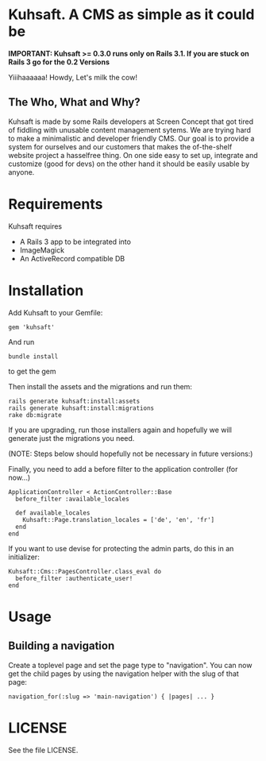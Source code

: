 # Kuhsaft. A CMS as simple as it could be

**IMPORTANT: Kuhsaft >= 0.3.0 runs only on Rails 3.1. If you are stuck on
Rails 3 go for the 0.2 Versions**

Yiiihaaaaaa! Howdy, Let's milk the cow!

## The Who, What and Why?

Kuhsaft is made by some Rails developers at Screen Concept that got tired of
fiddling with unusable content management sytems. We are trying hard to make a
minimalistic and developer friendly CMS. Our goal is to provide a system for
ourselves and our customers that makes the of-the-shelf website project a
hasselfree thing. On one side easy to set up, integrate and customize (good for
devs) on the other hand it should be easily usable by anyone.

# Requirements

Kuhsaft requires

* A Rails 3 app to be integrated into
* ImageMagick
* An ActiveRecord compatible DB

# Installation

Add Kuhsaft to your Gemfile:

    gem 'kuhsaft'

And run

    bundle install

to get the gem

Then install the assets and the migrations and run them:

    rails generate kuhsaft:install:assets
    rails generate kuhsaft:install:migrations
    rake db:migrate
    
If you are upgrading, run those installers again and hopefully we will generate just the migrations you need.

(NOTE: Steps below should hopefully not be necessary in future versions:)

Finally, you need to add a before filter to the application controller (for now...)

    ApplicationController < ActionController::Base
      before_filter :available_locales

      def available_locales
        Kuhsaft::Page.translation_locales = ['de', 'en', 'fr']
      end
    end

If you want to use devise for protecting the admin parts, do this in an initializer:

    Kuhsaft::Cms::PagesController.class_eval do
      before_filter :authenticate_user!
    end

# Usage

## Building a navigation

Create a toplevel page and set the page type to "navigation". You can now get the child pages by using the navigation helper with the slug of that page: 

    navigation_for(:slug => 'main-navigation') { |pages| ... }

# LICENSE

See the file LICENSE.
